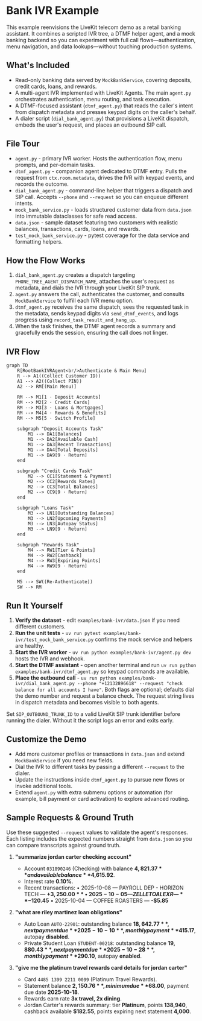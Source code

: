 # Bank IVR Example

This example reenvisions the LiveKit telecom demo as a retail banking assistant. It combines a scripted IVR tree, a DTMF helper agent, and a mock banking backend so you can experiment with full call flows—authentication, menu navigation, and data lookups—without touching production systems.

## What's Included

- Read-only banking data served by `MockBankService`, covering deposits, credit cards, loans, and rewards.
- A multi-agent IVR implemented with LiveKit Agents. The main `agent.py` orchestrates authentication, menu routing, and task execution.
- A DTMF-focused assistant (`dtmf_agent.py`) that reads the caller's intent from dispatch metadata and presses keypad digits on the caller's behalf.
- A dialer script (`dial_bank_agent.py`) that provisions a LiveKit dispatch, embeds the user's request, and places an outbound SIP call.

## File Tour

- `agent.py` - primary IVR worker. Hosts the authentication flow, menu prompts, and per-domain tasks.
- `dtmf_agent.py` - companion agent dedicated to DTMF entry. Pulls the request from `ctx.room.metadata`, drives the IVR with keypad events, and records the outcome.
- `dial_bank_agent.py` - command-line helper that triggers a dispatch and SIP call. Accepts `--phone` and `--request` so you can enqueue different intents.
- `mock_bank_service.py` - loads structured customer data from `data.json` into immutable dataclasses for safe read access.
- `data.json` - sample dataset featuring two customers with realistic balances, transactions, cards, loans, and rewards.
- `test_mock_bank_service.py` - pytest coverage for the data service and formatting helpers.

## How the Flow Works

1. `dial_bank_agent.py` creates a dispatch targeting `PHONE_TREE_AGENT_DISPATCH_NAME`, attaches the user's request as metadata, and dials the IVR through your LiveKit SIP trunk.
2. `agent.py` answers the call, authenticates the customer, and consults `MockBankService` to fulfill each IVR menu option.
3. `dtmf_agent.py` receives the same dispatch, sees the requested task in the metadata, sends keypad digits via `send_dtmf_events`, and logs progress using `record_task_result_and_hang_up`.
4. When the task finishes, the DTMF agent records a summary and gracefully ends the session, ensuring the call does not linger.

## IVR Flow

```mermaid
graph TD
    R[RootBankIVRAgent<br/>Authenticate & Main Menu]
    R --> A1((Collect Customer ID))
    A1 --> A2((Collect PIN))
    A2 --> RM[(Main Menu)]

    RM --> M1[1 · Deposit Accounts]
    RM --> M2[2 · Credit Cards]
    RM --> M3[3 · Loans & Mortgages]
    RM --> M4[4 · Rewards & Benefits]
    RM --> M5[5 · Switch Profile]

    subgraph "Deposit Accounts Task"
        M1 --> DA1[Balances]
        M1 --> DA2[Available Cash]
        M1 --> DA3[Recent Transactions]
        M1 --> DA4[Total Deposits]
        M1 --> DA9[9 · Return]
    end

    subgraph "Credit Cards Task"
        M2 --> CC1[Statement & Payment]
        M2 --> CC2[Rewards Rates]
        M2 --> CC3[Total Balances]
        M2 --> CC9[9 · Return]
    end

    subgraph "Loans Task"
        M3 --> LN1[Outstanding Balances]
        M3 --> LN2[Upcoming Payments]
        M3 --> LN3[Autopay Status]
        M3 --> LN9[9 · Return]
    end

    subgraph "Rewards Task"
        M4 --> RW1[Tier & Points]
        M4 --> RW2[Cashback]
        M4 --> RW3[Expiring Points]
        M4 --> RW9[9 · Return]
    end

    M5 --> SW((Re-Authenticate))
    SW --> RM
```

## Run It Yourself

1. **Verify the dataset** - edit `examples/bank-ivr/data.json` if you need different customers.
2. **Run the unit tests** - `uv run pytest examples/bank-ivr/test_mock_bank_service.py` confirms the mock service and helpers are healthy.
3. **Start the IVR worker** - `uv run python examples/bank-ivr/agent.py dev` hosts the IVR and webhook.
4. **Start the DTMF assistant** - open another terminal and run `uv run python examples/bank-ivr/dtmf_agent.py` so keypad commands are available.
5. **Place the outbound call** - `uv run python examples/bank-ivr/dial_bank_agent.py --phone "+12132896618" --request "check balance for all accounts I have"`. Both flags are optional; defaults dial the demo number and request a balance check. The request string lives in dispatch metadata and becomes visible to both agents.

Set `SIP_OUTBOUND_TRUNK_ID` to a valid LiveKit SIP trunk identifier before running the dialer. Without it the script logs an error and exits early.

## Customize the Demo
- Add more customer profiles or transactions in `data.json` and extend `MockBankService` if you need new fields.
- Dial the IVR to different tasks by passing a different `--request` to the dialer.
- Update the instructions inside `dtmf_agent.py` to pursue new flows or invoke additional tools.
- Extend `agent.py` with extra submenu options or automation (for example, bill payment or card activation) to explore advanced routing.

## Sample Requests & Ground Truth

Use these suggested `--request` values to validate the agent's responses. Each listing includes the expected numbers straight from `data.json` so you can compare transcripts against ground truth.

1. **"summarize jordan carter checking account"**
   - Account `031890246` (Checking) with balance **$4,821.37** and available balance **$4,615.92**.
   - Interest rate **0.10%**.
   - Recent transactions:
     • 2025-10-08 — PAYROLL DEP - HORIZON TECH — **+$3,250.00**
     • 2025-10-05 — ZELLE TO ALEX R — **-$120.45**
     • 2025-10-04 — COFFEE ROASTERS — **-$5.85**

2. **"what are riley martinez loan obligations"**
   - Auto Loan `AUTO-22901`: outstanding balance **$18,642.77**, next payment due **2025-10-10**, monthly payment **$415.17**, autopay **disabled**.
   - Private Student Loan `STUDENT-00218`: outstanding balance **$19,880.43**, next payment due **2025-10-28**, monthly payment **$290.10**, autopay **enabled**.

3. **"give me the platinum travel rewards card details for jordan carter"**
   - Card `4485 1399 2211 0099` (Platinum Travel Rewards).
   - Statement balance **$2,150.76**, minimum due **$68.00**, payment due date **2025-10-18**.
   - Rewards earn rate **3x travel, 2x dining**.
   - Jordan Carter's rewards summary: tier **Platinum**, points **138,940**, cashback available **$182.55**, points expiring next statement **4,000**.


